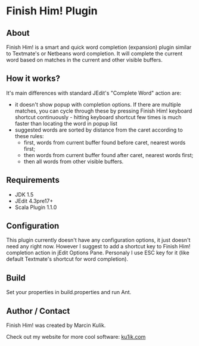 Finish Him! Plugin
================

About
-----

Finish Him! is a smart and quick word completion (expansion) plugin similar to Textmate's or Netbeans word completion. It will complete the current word based on matches in the current and other visible buffers.

How it works?
-------------

It's main differences with standard JEdit's "Complete Word" action are:

* it doesn't show popup with completion options. If there are multiple matches, you can cycle through these by pressing Finish Him! keyboard shortcut continuously - hitting keyboard shortcut few times is much faster than locating the word in popup list
* suggested words are sorted by distance from the caret according to these rules:
  * first, words from current buffer found before caret, nearest words first;
  * then words from current buffer found after caret, nearest words first;
  * then all words from other visible buffers.

Requirements
------------

* JDK 1.5
* JEdit 4.3pre17+
* Scala Plugin 1.1.0

Configuration
-------------

This plugin currently doesn't have any configuration options, it just doesn't need any right now.
However I suggest to add a shortcut key to Finish Him! completion action in jEdit Options Pane. Personaly I use ESC key for it (like default Textmate's shortcut for word completion).

Build
-----

Set your properties in build.properties and run Ant.

Author / Contact
----------------

Finish Him! was created by Marcin Kulik.

Check out my website for more cool software: [ku1ik.com](http://ku1ik.com/)
